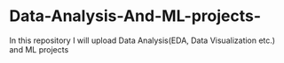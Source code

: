 # Data-Analysis-And-ML-projects-
In this repository I will upload  Data Analysis(EDA, Data Visualization etc.)  and ML projects
